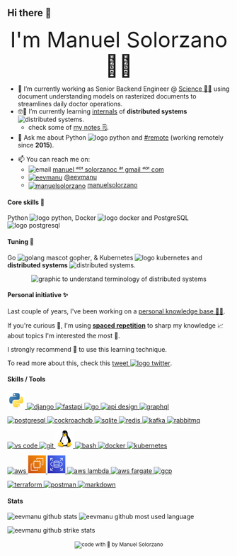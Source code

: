 <!-- ## Hi there 👋, I'm Manuel Solorzano 👨‍💻 -->
## Hi there 👋

<!-- <p align=center> -->
  <!-- <font size="5"> Hi there 👋</font> -->
<!-- </p> -->

<p align=center>
  <font size="7"> I'm Manuel Solorzano 👨‍💻</font>
</p>

- 🔭 I’m currently working as Senior Backend Engineer @ [Science 🤖📄](https://science.clinic/) using document understanding models on rasterized documents to streamlines daily doctor operations.
- 🤓📖 I’m currently learning <ins>internals</ins> of **distributed systems** <img src="https://i.imgur.com/xfKdkJ3.png" alt="distributed systems" height="18" />.
  - check some of [my notes 🗒️](https://github.com/eevmanu/pkb/blob/master/system_design/distributed-systems.md).
- 💬 Ask me about Python <img src="https://cdn.jsdelivr.net/gh/devicons/devicon/icons/python/python-original.svg" alt="logo python" height="18"/> and [#remote]() (working remotely since **2015**).
<!-- - 📫 You can reach me on <img src="https://api.iconify.design/ic/baseline-email.svg" alt="email" width="18" height="18"/> ‣ manuel ᵈºᵗ solorzanoc ªᵗ gmail ᵈºᵗ com -->
- 📫 You can reach me on:
  - <img src="https://api.iconify.design/ic/baseline-email.svg" alt="email" width="18" height="18"/> [manuel ᵈºᵗ solorzanoc ªᵗ gmail ᵈºᵗ com](mailto:manuel.solorzanoc@gmail.com)
  - <a href="https://twitter.com/eevmanu" target="blank"><img align="center" src="https://cliply.co/wp-content/uploads/2019/07/371907030_TWITTER_ICON_TRANSPARENT_400.gif" alt="eevmanu" height="18" /></a> [@eevmanu](https://twitter.com/eevmanu)
  - <a href="https://linkedin.com/in/manuelsolorzano" target="blank"><img align="center" src="https://cliply.co/wp-content/uploads/2021/02/372102050_LINKEDIN_ICON_TRANSPARENT_400.gif" alt="manuelsolorzano" height="18" /></a> [manuelsolorzano](https://linkedin.com/in/manuelsolorzano)
<!-- - 📫 You can reach me on 📧 ‣ manuel ᵈºᵗ solorzanoc ªᵗ gmail ᵈºᵗ com -->

<!-- #### Connect with me 👍 -->

<!-- <p align="left"> -->
<!-- <a href="https://twitter.com/eevmanu"              target="blank"><img align="center" src="https://raw.githubusercontent.com/rahuldkjain/github-profile-readme-generator/master/src/images/icons/Social/twitter.svg"       alt="eevmanu"         height="30" width="40" /></a> -->
<!-- <a href="https://linkedin.com/in/manuelsolorzano"  target="blank"><img align="center" src="https://raw.githubusercontent.com/rahuldkjain/github-profile-readme-generator/master/src/images/icons/Social/linked-in-alt.svg" alt="manuelsolorzano" height="30" width="40" /></a> -->
  <!-- <a href="https://linkedin.com/in/manuelsolorzano" target="blank"><img align="center" src="https://cliply.co/wp-content/uploads/2021/02/372102050_LINKEDIN_ICON_TRANSPARENT_400.gif"                                         alt="manuelsolorzano" height="30" /></a> -->
  <!-- <a href="https://twitter.com/eevmanu"             target="blank"><img align="center" src="https://cliply.co/wp-content/uploads/2019/07/371907030_TWITTER_ICON_TRANSPARENT_400.gif"                                          alt="eevmanu"         height="30" /></a> -->
  <!-- <a href="https://stackoverflow.com/users/3889948" target="blank"><img align="center" src="https://raw.githubusercontent.com/rahuldkjain/github-profile-readme-generator/master/src/images/icons/Social/stack-overflow.svg"  alt="3889948"         height="30" /></a> -->
<!-- thanks to https://cliply.co/  -->
<!-- </p> -->

#### Core skills 💪

Python <img src="https://cdn.jsdelivr.net/gh/devicons/devicon/icons/python/python-original.svg" alt="logo python" height="18"/>, Docker <img src="https://cdn.jsdelivr.net/gh/devicons/devicon/icons/docker/docker-plain.svg" alt="logo docker" height="18"/> and PostgreSQL <img src="https://cdn.jsdelivr.net/gh/devicons/devicon/icons/postgresql/postgresql-original.svg" alt="logo postgresql" height="18" />

#### Tuning 🔧

Go <img src="https://raw.githubusercontent.com/egonelbre/gophers/master/.thumb/vector/fairy-tale/witch-too-much-candy.png" alt="golang mascot gopher" height="18" />, & Kubernetes <img src="https://cdn.jsdelivr.net/gh/devicons/devicon/icons/kubernetes/kubernetes-plain.svg" alt="logo kubernetes" height="18"/> and **distributed systems** <img src="https://i.imgur.com/xfKdkJ3.png" alt="distributed systems" height="18" />.

<!--
https://api.iconify.design/ph/graph-thin.svg

thanks to 👏 https://berty.tech/blog/decentralized-distributed-centralized/
https://i.imgur.com/xfKdkJ3.png bg
https://i.imgur.com/aoCu8jW.png no bg
-->

<p align=center>
  <img src="https://i.imgur.com/xvqc5ON.png" alt="graphic to understand terminology of distributed systems" height="450" />
</p>

<!--
thanks 👏 to http://www.rand.org/content/dam/rand/pubs/research_memoranda/2006/RM3420.pdf
https://i.imgur.com/xvqc5ON.png

thanks 👏 to https://medium.com/safenetwork/evolving-terminology-with-evolved-technology-decentralized-versus-distributed-7f8b4c9eacb
https://i.imgur.com/8WkgVDX.png bg
https://i.imgur.com/l5gMBN3.png no bg -->

#### Personal initiative ✨

Last couple of years, I've been working on a [personal knowledge base 📖🔎](https://github.com/eevmanu/pkb).

If you're curious 👀, I'm using [**spaced repetition**](https://en.wikipedia.org/wiki/Spaced_repetition) to sharp my knowledge 📈 about topics I'm interested the most 🤩.

I strongly recommend 🤝 to use this learning technique.

To read more about this, check this [tweet <img src="https://cdn.jsdelivr.net/gh/devicons/devicon/icons/twitter/twitter-original.svg" alt="logo twitter" height="18"/>](https://twitter.com/SahilBloom/status/1441766163394990080).

#### Skills / Tools

<!-- languages and frameworks -->
<p align="left">
  <!-- python -->
  <a href="https://www.python.org" target="_blank" rel="noreferrer">
    <img
      src="https://raw.githubusercontent.com/devicons/devicon/master/icons/python/python-original.svg"
      alt="python" width="40" height="40"/>
  </a>
  <!-- django -->
  <a href="https://www.djangoproject.com/" target="_blank" rel="noreferrer">
    <img
      src="https://cdn.worldvectorlogo.com/logos/django.svg"
      alt="django" width="40" height="40"/>
  </a>
  <!-- fastapi -->
  <!-- https://cdn.jsdelivr.net/gh/devicons/devicon/icons/fastapi/fastapi-original.svg -->
  <!-- https://cdn.jsdelivr.net/gh/devicons/devicon/icons/fastapi/fastapi-original-wordmark.svg -->
  <a href="https://fastapi.tiangolo.com/" target="_blank" rel="noreferrer">
    <img
      src="https://cdn.jsdelivr.net/gh/devicons/devicon/icons/fastapi/fastapi-original.svg"
      alt="fastapi" width="40" height="40"/>
  </a>
  <!-- golang -->
  <a href="https://go.dev/" target="_blank" rel="noreferrer">
    <img
      src="https://cdn.jsdelivr.net/gh/devicons/devicon/icons/go/go-original-wordmark.svg"
      alt="go" width="40" height="40"/>
  </a>
  <!-- api design -->
  <!-- https://api.iconify.design/mdi/api.svg -->
  <a href="https://stoplight.io/api-design-guide" target="_blank" rel="noreferrer">
    <img
      src="https://api.iconify.design/mdi/api.svg"
      alt="api design" width="40" height="40"/>
  </a>
  <!-- graphql -->
  <a href="https://graphql.org" target="_blank" rel="noreferrer">
    <img
      src="https://www.vectorlogo.zone/logos/graphql/graphql-icon.svg"
      alt="graphql" width="40" height="40"/>
  </a>
</p>

<!-- database, data store and related (message bus, message queue, etc) -->
<p align="left">
  <!-- postgresql -->
  <!-- https://cdn.jsdelivr.net/gh/devicons/devicon/icons/postgresql/postgresql-original.svg -->
  <!-- https://cdn.jsdelivr.net/gh/devicons/devicon/icons/postgresql/postgresql-plain.svg -->
  <!-- https://raw.githubusercontent.com/devicons/devicon/master/icons/postgresql/postgresql-original-wordmark.svg -->
  <a href="https://www.postgresql.org" target="_blank" rel="noreferrer">
    <img
      src="https://cdn.jsdelivr.net/gh/devicons/devicon/icons/postgresql/postgresql-plain.svg"
      alt="postgresql" width="40" height="40"/>
  </a>
  <!-- cockroachdb -->
  <a href="https://www.cockroachlabs.com/product/cockroachdb/" target="_blank" rel="noreferrer">
    <img
      src="https://i.imgur.com/DMBnuJX.png"
      alt="cockroachdb" width="40" height="40"/>
  </a>
  <!-- sqlite -->
  <a href="https://www.sqlite.org/" target="_blank" rel="noreferrer">
    <img
      src="https://www.vectorlogo.zone/logos/sqlite/sqlite-icon.svg"
      alt="sqlite" width="40" height="40"/>
  </a>
  <!-- redis -->
  <!-- https://cdn.jsdelivr.net/gh/devicons/devicon/icons/redis/redis-original.svg -->
  <!-- https://cdn.jsdelivr.net/gh/devicons/devicon/icons/redis/redis-plain.svg -->
  <!-- https://raw.githubusercontent.com/devicons/devicon/master/icons/redis/redis-original-wordmark.svg -->
  <a href="https://redis.io" target="_blank" rel="noreferrer">
    <img
      src="https://cdn.jsdelivr.net/gh/devicons/devicon/icons/redis/redis-original.svg"
      alt="redis" width="40" height="40"/>
  </a>
  <!-- kafka -->
  <a href="https://kafka.apache.org/" target="_blank" rel="noreferrer">
    <img
      src="https://www.vectorlogo.zone/logos/apache_kafka/apache_kafka-icon.svg"
      alt="kafka" width="40" height="40"/>
  </a>
  <!-- rabbitmq -->
  <a href="https://www.rabbitmq.com" target="_blank" rel="noreferrer">
    <img
      src="https://www.vectorlogo.zone/logos/rabbitmq/rabbitmq-icon.svg"
      alt="rabbitmq" width="40" height="40"/>
  </a>
</p>

<!-- developer tools -->
<p align="left">
<!-- vscode -->
  <!-- https://api.iconify.design/vscode-icons/file-type-vscode.svg -->
  <a href="https://code.visualstudio.com/" target="_blank" rel="noreferrer">
    <img
      src="https://api.iconify.design/vscode-icons/file-type-vscode.svg"
      alt="vs code" width="40" height="40"/>
  </a>
  <!-- git -->
  <a href="https://git-scm.com/" target="_blank" rel="noreferrer">
    <img
      src="https://www.vectorlogo.zone/logos/git-scm/git-scm-icon.svg"
      alt="git" width="40" height="40"/>
  </a>
  <!-- linux -->
  <a href="https://www.linux.org/" target="_blank" rel="noreferrer">
    <img
      src="https://raw.githubusercontent.com/devicons/devicon/master/icons/linux/linux-original.svg"
      alt="linux" width="40" height="40"/>
  </a>
  <!-- bash -->
  <a href="https://www.gnu.org/software/bash/" target="_blank" rel="noreferrer">
    <img
      src="https://www.vectorlogo.zone/logos/gnu_bash/gnu_bash-icon.svg"
      alt="bash" width="40" height="40"/>
  </a>
  <!-- docker -->
  <!-- https://raw.githubusercontent.com/devicons/devicon/master/icons/docker/docker-original-wordmark.svg -->
  <!-- https://cdn.jsdelivr.net/gh/devicons/devicon/icons/docker/docker-plain.svg -->
  <a href="https://www.docker.com/" target="_blank" rel="noreferrer">
    <img
      src="https://cdn.jsdelivr.net/gh/devicons/devicon/icons/docker/docker-plain.svg"
      alt="docker" width="40" height="40"/>
  </a>
  <!-- kubernetes -->
  <a href="https://kubernetes.io" target="_blank" rel="noreferrer">
    <img
      src="https://www.vectorlogo.zone/logos/kubernetes/kubernetes-icon.svg"
      alt="kubernetes" width="40" height="40"/>
  </a>
</p>

<!-- cloud native tools -->
<p align="left">
  <!-- AWS -->
  <!-- https://raw.githubusercontent.com/devicons/devicon/master/icons/amazonwebservices/amazonwebservices-original-wordmark.svg -->
  <!-- https://raw.githubusercontent.com/devicons/devicon/1119b9f84c0290e0f0b38982099a2bd027a48bf1/icons/amazonwebservices/amazonwebservices-original.svg -->
  <!-- https://cdn.jsdelivr.net/gh/devicons/devicon/icons/amazonwebservices/amazonwebservices-original.svg -->
  <a href="https://aws.amazon.com" target="_blank" rel="noreferrer">
    <img
      src="https://cdn.jsdelivr.net/gh/devicons/devicon/icons/amazonwebservices/amazonwebservices-original.svg"
      alt="aws" width="40" height="40"/>
  </a>
  <!-- aws ec2 -->
  <a href="https://aws.amazon.com/ec2/" target="_blank" rel="noreferrer">
    <img
      src="https://raw.githubusercontent.com/sashee/aws-svg-icons/ddf2928b65d8f18c20c6a792740ec934804e7a25/docs/Architecture-Service-Icons_07302021/Arch_Compute/64/Arch_Amazon-EC2_64.svg"
      alt="aws ec2" width="40" height="40"/>
  </a>
  <!-- aws rds -->
  <!-- https://github.com/awslabs/aws-icons-for-plantuml/blob/main/dist/Database/RDS.png?raw=true -->
  <!-- https://raw.githubusercontent.com/sashee/aws-svg-icons/ddf2928b65d8f18c20c6a792740ec934804e7a25/docs/Category-Icons_07302021/Arch-Category_64/Arch-Category_Database_64.svg -->
  <!-- <svg class="w-6 h-6" height="40" width="40" xmlns="http://www.w3.org/2000/svg"><defs><linearGradient x1="0%" y1="100%" x2="100%" y2="0%" id="Arch_Amazon-RDS_32_svg__a"><stop stop-color="#2E27AD" offset="0%"></stop><stop stop-color="#527FFF" offset="100%"></stop></linearGradient></defs><g fill="none" fill-rule="evenodd"><path d="M0 0h40v40H0z" fill="url(#Arch_Amazon-RDS_32_svg__a)"></path><path d="M11.854 28.854L7.708 33H10.5v1h-4a.5.5 0 01-.5-.5v-4h1v2.793l4.147-4.146.707.707zM33 29.5h1v4c0 .277-.223.5-.5.5h-4v-1h2.793l-4.146-4.146.707-.707L33 32.293V29.5zm1-23v4h-1V7.708l-4.146 4.146-.707-.707L32.293 7H29.5V6h4a.5.5 0 01.5.5zm-27 4H6v-4a.5.5 0 01.5-.5h4v1H7.527l4.319 4.14-.691.721L7 7.88v2.62zm25.726 8.9c0-1.558-1.806-3.1-4.83-4.123l.32-.947c3.502 1.185 5.51 3.033 5.51 5.07 0 2.037-2.008 3.886-5.51 5.071l-.32-.948c3.024-1.023 4.83-2.565 4.83-4.123zm-24.989 0c0 1.492 1.69 2.993 4.521 4.014l-.34.94c-3.293-1.187-5.181-2.993-5.181-4.954 0-1.961 1.888-3.767 5.181-4.955l.34.941c-2.831 1.021-4.521 2.522-4.521 4.014zm12.286-3.681c-3.136 0-4.891-.799-4.917-1.125.026-.326 1.781-1.125 4.917-1.125 3.133 0 4.89.798 4.917 1.125-.027.326-1.784 1.125-4.917 1.125zm0 3.555c-3.182 0-4.917-.926-4.917-1.402v-2.03c1.135.595 3.069.877 4.917.877 1.848 0 3.782-.282 4.917-.877v2.03c0 .476-1.735 1.402-4.917 1.402zm0 3.737c-3.182 0-4.917-.927-4.917-1.403v-2.343c1.119.665 3.023 1.009 4.917 1.009 1.894 0 3.798-.344 4.917-1.009v2.343c0 .476-1.735 1.403-4.917 1.403zm0 3.279c-3.182 0-4.917-.915-4.917-1.385v-1.904c1.119.666 3.023 1.01 4.917 1.01 1.894 0 3.798-.344 4.917-1.01v1.904c0 .47-1.735 1.385-4.917 1.385zm0-13.821c-2.85 0-5.917.665-5.917 2.125v10.311c0 1.566 2.977 2.385 5.917 2.385s5.917-.819 5.917-2.385V14.594c0-1.46-3.067-2.125-5.917-2.125z" fill="#FFF"></path></g></svg> -->
  <a href="https://aws.amazon.com/rds/" target="_blank" rel="noreferrer">
    <img
      src="https://raw.githubusercontent.com/sashee/aws-svg-icons/ddf2928b65d8f18c20c6a792740ec934804e7a25/docs/Architecture-Service-Icons_07302021/Arch_Database/64/Arch_Amazon-RDS_64.svg"
      alt="aws rds" width="40" height="40"/>
  </a>
  <!-- aws lambda -->
  <!-- https://raw.githubusercontent.com/sashee/aws-svg-icons/ddf2928b65d8f18c20c6a792740ec934804e7a25/docs/Architecture-Service-Icons_07302021/Arch_Compute/64/Arch_AWS-Lambda_64.svg -->
  <!-- https://api.iconify.design/logos/aws-lambda.svg -->
  <a href="https://aws.amazon.com/lambda/" target="_blank" rel="noreferrer">
    <img
      src="https://api.iconify.design/logos/aws-lambda.svg"
      alt="aws lambda" width="40" height="40"/>
  </a>
  <!-- aws fargate -->
  <!-- https://raw.githubusercontent.com/sashee/aws-svg-icons/ddf2928b65d8f18c20c6a792740ec934804e7a25/docs/Architecture-Service-Icons_07302021/Arch_Containers/64/Arch_AWS-Fargate_64.svg -->
  <a href="https://aws.amazon.com/fargate/" target="_blank" rel="noreferrer">
    <img
      src="https://api.iconify.design/logos/aws-fargate.svg"
      alt="aws fargate" width="40" height="40"/>
  </a>
  <!-- GCP -->
  <a href="https://cloud.google.com" target="_blank" rel="noreferrer">
    <img
      src="https://www.vectorlogo.zone/logos/google_cloud/google_cloud-icon.svg"
      alt="gcp" width="40" height="40"/>
  </a>
</p>

<!-- extra final tools -->
<p align="left">
  <!-- terraform -->
  <!-- https://cdn.jsdelivr.net/gh/devicons/devicon/icons/terraform/terraform-original-wordmark.svg -->
  <!-- https://cdn.jsdelivr.net/gh/devicons/devicon/icons/terraform/terraform-original.svg -->
  <!-- https://cdn.jsdelivr.net/gh/devicons/devicon/icons/terraform/terraform-plain.svg -->
  <a href="https://www.terraform.io/" target="_blank" rel="noreferrer">
    <img
      src="https://cdn.jsdelivr.net/gh/devicons/devicon/icons/terraform/terraform-original.svg"
      alt="terraform" width="40" height="40"/>
  </a>
  <!-- postman -->
  <a href="https://postman.com" target="_blank" rel="noreferrer">
    <img
      src="https://www.vectorlogo.zone/logos/getpostman/getpostman-icon.svg"
      alt="postman" width="40" height="40"/>
  </a>
  <!-- hugo -->
  <!-- <a href="https://gohugo.io/" target="_blank" rel="noreferrer">
    <img
      src="https://api.iconify.design/logos-hugo.svg"
      alt="hugo" width="40" height="40"/>
  </a> -->
  <!-- markdown -->
  <!-- https://api.iconify.design/mdi/language-markdown.svg -->
  <a href="https://www.markdownguide.org/" target="_blank" rel="noreferrer">
    <img
      src="https://api.iconify.design/mdi/language-markdown.svg"
      alt="markdown" width="40" height="40"/>
  </a>
  <!-- TODO add modern bash tools -->
  <!-- TODO add cloudflare -->
  <!-- TODO add railway -->
</p>

#### Stats

<!-- ![eevmanu profile views](https://komarev.com/ghpvc/?username=eevmanu) -->
<!-- ![eevmanu github stats](https://github-readme-stats.vercel.app/api?username=eevmanu&show_icons=true&hide=[%22issues%22]) -->
![eevmanu github stats](https://github-readme-stats.vercel.app/api?username=eevmanu&show_icons=true&theme=algolia)
![eevmanu github most used language](https://github-readme-stats.vercel.app/api/top-langs?username=eevmanu&show_icons=true&locale=en&layout=compact&theme=algolia)
<!-- TODO https://github.com/jstrieb/github-stats -->
![eevmanu github strike stats](https://streak-stats.demolab.com/?user=eevmanu&theme=algolia)
<!-- [![Readme Card](https://github-readme-stats.vercel.app/api/pin/?username=eevmanu&repo=pkb)](https://github.com/eevmanu/pkb) -->
<!-- ![eevmanu github trophies](https://github-profile-trophy.vercel.app/?username=eevmanu) -->

<!--
**eevmanu/eevmanu** is a ✨ _special_ ✨ repository because its `README.md` (this file) appears on your GitHub profile.

Here are some ideas to get you started:
- 🔭 I’m currently working ...
- 👯 I’m looking to collaborate on ...
- 🤔 I’m looking for help with ...
- 😄 Pronouns: ...
- ⚡ Fun fact: ...
-->

<p align=center>
  <!-- <a>  with ♥ by Manuel Solorzano</a> -->
  <!-- <small><a>  with ♥ by Manuel Solorzano</a></small> -->
  <small>
    <!-- ♥ -->
    <a><img src="https://api.iconify.design/material-symbols/code.svg" alt="code" width="15" height="15"/> with 💙 by Manuel Solorzano</a>
  </small>
</p>
